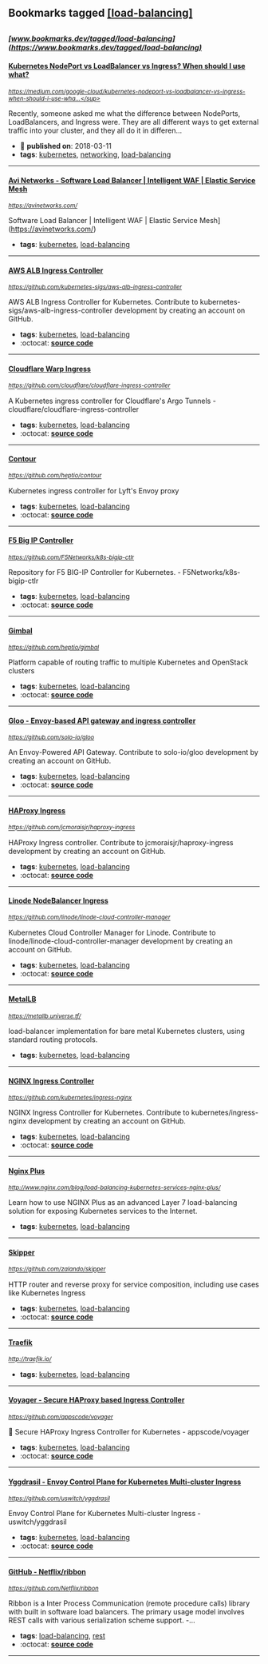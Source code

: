 ## Bookmarks tagged [[load-balancing]](https://www.bookmarks.dev?q=[load-balancing])

_<sup><sup>[www.bookmarks.dev/tagged/load-balancing](https://www.bookmarks.dev/tagged/load-balancing)</sup></sup>_
---
#### [Kubernetes NodePort vs LoadBalancer vs Ingress? When should I use what?](https://medium.com/google-cloud/kubernetes-nodeport-vs-loadbalancer-vs-ingress-when-should-i-use-what-922f010849e0)
_<sup>https://medium.com/google-cloud/kubernetes-nodeport-vs-loadbalancer-vs-ingress-when-should-i-use-wha...</sup>_

Recently, someone asked me what the difference between NodePorts, LoadBalancers, and Ingress were. They are all different ways to get external traffic into your cluster, and they all do it in differen...
* :calendar: **published on**: 2018-03-11
* **tags**: [kubernetes](../tagged/kubernetes.md), [networking](../tagged/networking.md), [load-balancing](../tagged/load-balancing.md)
---
#### [Avi Networks - Software Load Balancer | Intelligent WAF | Elastic Service Mesh](https://avinetworks.com/)
_<sup>https://avinetworks.com/</sup>_

Software Load Balancer | Intelligent WAF | Elastic Service Mesh](https://avinetworks.com/)
* **tags**: [kubernetes](../tagged/kubernetes.md), [load-balancing](../tagged/load-balancing.md)
---
#### [AWS ALB Ingress Controller](https://github.com/kubernetes-sigs/aws-alb-ingress-controller)
_<sup>https://github.com/kubernetes-sigs/aws-alb-ingress-controller</sup>_

AWS ALB Ingress Controller for Kubernetes. Contribute to kubernetes-sigs/aws-alb-ingress-controller development by creating an account on GitHub.
* **tags**: [kubernetes](../tagged/kubernetes.md), [load-balancing](../tagged/load-balancing.md)
* :octocat: **[source code](https://github.com/kubernetes-sigs/aws-alb-ingress-controller)**
---
#### [Cloudflare Warp Ingress](https://github.com/cloudflare/cloudflare-ingress-controller)
_<sup>https://github.com/cloudflare/cloudflare-ingress-controller</sup>_

A Kubernetes ingress controller for Cloudflare's Argo Tunnels - cloudflare/cloudflare-ingress-controller
* **tags**: [kubernetes](../tagged/kubernetes.md), [load-balancing](../tagged/load-balancing.md)
* :octocat: **[source code](https://github.com/cloudflare/cloudflare-ingress-controller)**
---
#### [Contour](https://github.com/heptio/contour)
_<sup>https://github.com/heptio/contour</sup>_

Kubernetes ingress controller for Lyft's Envoy proxy
* **tags**: [kubernetes](../tagged/kubernetes.md), [load-balancing](../tagged/load-balancing.md)
* :octocat: **[source code](https://github.com/heptio/contour)**
---
#### [F5 Big IP Controller](https://github.com/F5Networks/k8s-bigip-ctlr)
_<sup>https://github.com/F5Networks/k8s-bigip-ctlr</sup>_

Repository for F5 BIG-IP Controller for Kubernetes. - F5Networks/k8s-bigip-ctlr
* **tags**: [kubernetes](../tagged/kubernetes.md), [load-balancing](../tagged/load-balancing.md)
* :octocat: **[source code](https://github.com/F5Networks/k8s-bigip-ctlr)**
---
#### [Gimbal](https://github.com/heptio/gimbal)
_<sup>https://github.com/heptio/gimbal</sup>_

Platform capable of routing traffic to multiple Kubernetes and OpenStack clusters
* **tags**: [kubernetes](../tagged/kubernetes.md), [load-balancing](../tagged/load-balancing.md)
* :octocat: **[source code](https://github.com/heptio/gimbal)**
---
#### [Gloo - Envoy-based API gateway and ingress controller](https://github.com/solo-io/gloo)
_<sup>https://github.com/solo-io/gloo</sup>_

An Envoy-Powered API Gateway. Contribute to solo-io/gloo development by creating an account on GitHub.
* **tags**: [kubernetes](../tagged/kubernetes.md), [load-balancing](../tagged/load-balancing.md)
* :octocat: **[source code](https://github.com/solo-io/gloo)**
---
#### [HAProxy Ingress](https://github.com/jcmoraisjr/haproxy-ingress)
_<sup>https://github.com/jcmoraisjr/haproxy-ingress</sup>_

HAProxy Ingress controller. Contribute to jcmoraisjr/haproxy-ingress development by creating an account on GitHub.
* **tags**: [kubernetes](../tagged/kubernetes.md), [load-balancing](../tagged/load-balancing.md)
* :octocat: **[source code](https://github.com/jcmoraisjr/haproxy-ingress)**
---
#### [Linode NodeBalancer Ingress](https://github.com/linode/linode-cloud-controller-manager)
_<sup>https://github.com/linode/linode-cloud-controller-manager</sup>_

Kubernetes Cloud Controller Manager for Linode. Contribute to linode/linode-cloud-controller-manager development by creating an account on GitHub.
* **tags**: [kubernetes](../tagged/kubernetes.md), [load-balancing](../tagged/load-balancing.md)
* :octocat: **[source code](https://github.com/linode/linode-cloud-controller-manager)**
---
#### [MetalLB](https://metallb.universe.tf/)
_<sup>https://metallb.universe.tf/</sup>_

load-balancer implementation for bare metal Kubernetes clusters, using standard routing protocols.
* **tags**: [kubernetes](../tagged/kubernetes.md), [load-balancing](../tagged/load-balancing.md)
---
#### [NGINX Ingress Controller](https://github.com/kubernetes/ingress-nginx)
_<sup>https://github.com/kubernetes/ingress-nginx</sup>_

NGINX Ingress Controller for Kubernetes. Contribute to kubernetes/ingress-nginx development by creating an account on GitHub.
* **tags**: [kubernetes](../tagged/kubernetes.md), [load-balancing](../tagged/load-balancing.md)
* :octocat: **[source code](https://github.com/kubernetes/ingress-nginx)**
---
#### [Nginx Plus](http://www.nginx.com/blog/load-balancing-kubernetes-services-nginx-plus/)
_<sup>http://www.nginx.com/blog/load-balancing-kubernetes-services-nginx-plus/</sup>_

Learn how to use NGINX Plus as an advanced Layer 7 load-balancing solution for exposing Kubernetes services to the Internet.
* **tags**: [kubernetes](../tagged/kubernetes.md), [load-balancing](../tagged/load-balancing.md)
---
#### [Skipper](https://github.com/zalando/skipper)
_<sup>https://github.com/zalando/skipper</sup>_

HTTP router and reverse proxy for service composition, including use cases like Kubernetes Ingress
* **tags**: [kubernetes](../tagged/kubernetes.md), [load-balancing](../tagged/load-balancing.md)
* :octocat: **[source code](https://github.com/zalando/skipper)**
---
#### [Traefik](http://traefik.io/)
_<sup>http://traefik.io/</sup>_

* **tags**: [kubernetes](../tagged/kubernetes.md), [load-balancing](../tagged/load-balancing.md)
---
#### [Voyager - Secure HAProxy based Ingress Controller](https://github.com/appscode/voyager)
_<sup>https://github.com/appscode/voyager</sup>_

🚀 Secure HAProxy Ingress Controller for Kubernetes - appscode/voyager
* **tags**: [kubernetes](../tagged/kubernetes.md), [load-balancing](../tagged/load-balancing.md)
* :octocat: **[source code](https://github.com/appscode/voyager)**
---
#### [Yggdrasil - Envoy Control Plane for Kubernetes Multi-cluster Ingress](https://github.com/uswitch/yggdrasil)
_<sup>https://github.com/uswitch/yggdrasil</sup>_

Envoy Control Plane for Kubernetes Multi-cluster Ingress - uswitch/yggdrasil
* **tags**: [kubernetes](../tagged/kubernetes.md), [load-balancing](../tagged/load-balancing.md)
* :octocat: **[source code](https://github.com/uswitch/yggdrasil)**
---
#### [GitHub - Netflix/ribbon](https://github.com/Netflix/ribbon)
_<sup>https://github.com/Netflix/ribbon</sup>_

Ribbon is a Inter Process Communication (remote procedure calls) library with built in software load balancers. The primary usage model involves REST calls with various serialization scheme support. -...
* **tags**: [load-balancing](../tagged/load-balancing.md), [rest](../tagged/rest.md)
* :octocat: **[source code](https://github.com/Netflix/ribbon)**
---
